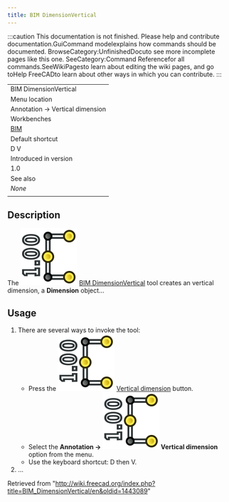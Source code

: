 ```yaml
---
title: BIM DimensionVertical
---
```


:::caution
This documentation is not finished. Please help and contribute documentation.GuiCommand modelexplains how commands should be documented. BrowseCategory:UnfinishedDocuto see more incomplete pages like this one. SeeCategory:Command Referencefor all commands.SeeWikiPagesto learn about editing the wiki pages, and go toHelp FreeCADto learn about other ways in which you can contribute.
:::

|                                       |
| ------------------------------------- |
| BIM DimensionVertical                 |
| Menu location                         |
| Annotation → Vertical dimension       |
| Workbenches                           |
| [BIM](/BIM_Workbench "BIM Workbench") |
| Default shortcut                      |
| D V                                   |
| Introduced in version                 |
| 1.0                                   |
| See also                              |
| _None_                                |
|                                       |

## Description

The ![](/src/assets/images/BIM_DimensionVertical.svg) [BIM DimensionVertical](/BIM_DimensionVertical "BIM DimensionVertical") tool creates an vertical dimension, a **Dimension** object...

## Usage

1. There are several ways to invoke the tool:
   - Press the ![](/src/assets/images/BIM_DimensionVertical.svg) [Vertical dimension](/BIM_DimensionVertical "BIM DimensionVertical") button.
   - Select the **Annotation → ![](/src/assets/images/BIM_DimensionVertical.svg) Vertical dimension** option from the menu.
   - Use the keyboard shortcut: D then V.
2. ...

Retrieved from "<http://wiki.freecad.org/index.php?title=BIM_DimensionVertical/en&oldid=1443089>"
